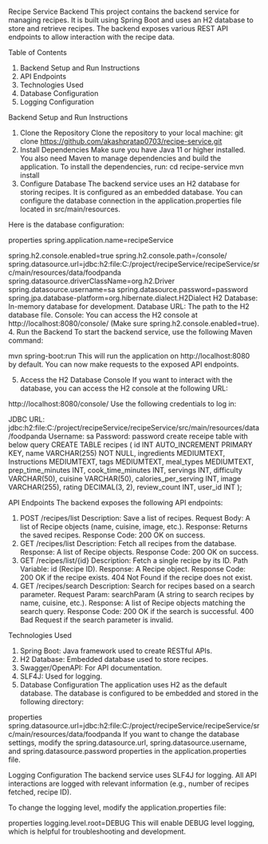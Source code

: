 Recipe Service Backend
This project contains the backend service for managing recipes. It is built using Spring Boot and uses an H2 database to store and retrieve recipes. The backend exposes various REST API endpoints to allow interaction with the recipe data.

Table of Contents
1. Backend Setup and Run Instructions
2. API Endpoints
3. Technologies Used
4. Database Configuration
5. Logging Configuration

Backend Setup and Run Instructions
1. Clone the Repository
Clone the repository to your local machine:
git clone https://github.com/akashpratap0703/recipe-service.git
2. Install Dependencies
Make sure you have Java 11 or higher installed. You also need Maven to manage dependencies and build the application.
To install the dependencies, run:
cd recipe-service
mvn install
3. Configure Database
The backend service uses an H2 database for storing recipes. It is configured as an embedded database. You can configure the database connection in the application.properties file located in src/main/resources.

Here is the database configuration:

properties
spring.application.name=recipeService

spring.h2.console.enabled=true
spring.h2.console.path=/console/
spring.datasource.url=jdbc:h2:file:C:/project/recipeService/recipeService/src/main/resources/data/foodpanda
spring.datasource.driverClassName=org.h2.Driver
spring.datasource.username=sa
spring.datasource.password=password
spring.jpa.database-platform=org.hibernate.dialect.H2Dialect
H2 Database: In-memory database for development.
Database URL: The path to the H2 database file.
Console: You can access the H2 console at http://localhost:8080/console/ (Make sure spring.h2.console.enabled=true).
4. Run the Backend
To start the backend service, use the following Maven command:

mvn spring-boot:run
This will run the application on http://localhost:8080 by default. You can now make requests to the exposed API endpoints.

5. Access the H2 Database Console
If you want to interact with the database, you can access the H2 console at the following URL:

http://localhost:8080/console/
Use the following credentials to log in:

JDBC URL: jdbc:h2:file:C:/project/recipeService/recipeService/src/main/resources/data/foodpanda
Username: sa
Password: password
create receipe table with below query
CREATE TABLE recipes (
    id INT AUTO_INCREMENT PRIMARY KEY,
    name VARCHAR(255) NOT NULL,
    ingredients MEDIUMTEXT,
    Instructions MEDIUMTEXT,
    tags MEDIUMTEXT,
   meal_types MEDIUMTEXT,
    prep_time_minutes INT,
    cook_time_minutes INT,
    servings INT,
    difficulty VARCHAR(50),
    cuisine VARCHAR(50),
    calories_per_serving INT,
    image VARCHAR(255),
    rating DECIMAL(3, 2),
    review_count INT,
    user_id INT
);

API Endpoints
The backend exposes the following API endpoints:

1. POST /recipes/list
Description: Save a list of recipes.
Request Body: A list of Recipe objects (name, cuisine, image, etc.).
Response: Returns the saved recipes.
Response Code: 200 OK on success.
2. GET /recipes/list
Description: Fetch all recipes from the database.
Response: A list of Recipe objects.
Response Code: 200 OK on success.
3. GET /recipes/list/{id}
Description: Fetch a single recipe by its ID.
Path Variable: id (Recipe ID).
Response: A Recipe object.
Response Code:
200 OK if the recipe exists.
404 Not Found if the recipe does not exist.
4. GET /recipes/search
Description: Search for recipes based on a search parameter.
Request Param: searchParam (A string to search recipes by name, cuisine, etc.).
Response: A list of Recipe objects matching the search query.
Response Code:
200 OK if the search is successful.
400 Bad Request if the search parameter is invalid.

Technologies Used
1. Spring Boot: Java framework used to create RESTful APIs.
2. H2 Database: Embedded database used to store recipes.
3. Swagger/OpenAPI: For API documentation.
4. SLF4J: Used for logging.
5. Database Configuration
The application uses H2 as the default database. The database is configured to be embedded and stored in the following directory:

properties
spring.datasource.url=jdbc:h2:file:C:/project/recipeService/recipeService/src/main/resources/data/foodpanda
If you want to change the database settings, modify the spring.datasource.url, spring.datasource.username, and spring.datasource.password properties in the application.properties file.

Logging Configuration
The backend service uses SLF4J for logging. All API interactions are logged with relevant information (e.g., number of recipes fetched, recipe ID).

To change the logging level, modify the application.properties file:

properties
logging.level.root=DEBUG
This will enable DEBUG level logging, which is helpful for troubleshooting and development.

